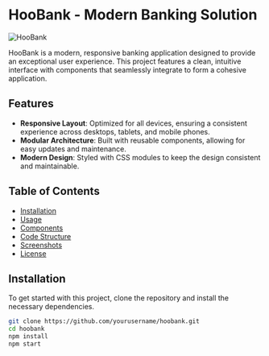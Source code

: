 # HooBank - Modern Banking Solution

![HooBank](./path/to/your/logo.png)

HooBank is a modern, responsive banking application designed to provide an exceptional user experience. This project features a clean, intuitive interface with components that seamlessly integrate to form a cohesive application.

## Features

- **Responsive Layout**: Optimized for all devices, ensuring a consistent experience across desktops, tablets, and mobile phones.
- **Modular Architecture**: Built with reusable components, allowing for easy updates and maintenance.
- **Modern Design**: Styled with CSS modules to keep the design consistent and maintainable.

## Table of Contents

- [Installation](#installation)
- [Usage](#usage)
- [Components](#components)
- [Code Structure](#code-structure)
- [Screenshots](#screenshots)
- [License](#license)

## Installation

To get started with this project, clone the repository and install the necessary dependencies.

```bash
git clone https://github.com/yourusername/hoobank.git
cd hoobank
npm install
npm start